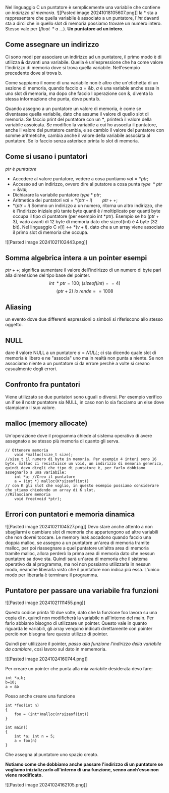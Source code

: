 Nel linguaggio C un puntatore è semplicemente una variabile che contiene *un indirizzo di memoria*.
![[Pasted image 20241018105607.png]]
la \* sta a rappresentare che quella variabile è associato a un puntatore, l'*int* davanti sta a dirci che in quello slot di memoria possiamo trovare un numero intero. Stesso vale per $(float \ *a \ ...)$. **Un puntatore ad un intero**.

## Come assegnare un indirizzo

Ci sono modi per associare un indirizzo ad un puntatore, il primo modo è di utilizza **&** davanti una variabile.
Quella è un'espressione che ha come valore l'indirizzo di memoria dove si trova quella variabile. Nell'esempio precedente dove si trova b.

Come sappiamo il nome di una variabile non è altro che un'etichetta di un sezione di memoria, quando faccio $a = \&b$, $a$ è una variable anche essa in uno slot di memoria, ma dopo che faccio l operazione con &, diventa la stessa informazione che punta, dove punta b.

Quando assegno a un puntatore un valore di memoria, è come se diventasse quella variabile, dato che assume il valore di quello slot di memoria. Se faccio print del puntatore con un **\***, printerà il valore della variabile assoicata. Se modifico la variabile a cui ho associta il puntatore, anche il valore del puntatore cambia, e se cambio il valore del puntatore con somme aritmetiche, cambia anche il valore della variabile associata al puntatore.
Se lo faccio senza asterisco printa lo slot di memoria.


## Come si usano i puntatori
$ptr \ è \ puntatore$
- Accedere al valore puntatore, vedere a cosa puntiamo $val = *ptr;$
- Accesso ad un indirizzo, ovvero dire al putatore a cosa punta $type \ *ptr = \&val;$ 
- Dichiarare la variabile puntatore $type *ptr;$
- Aritmetica dei puntatori $val = *(ptr+i) \qquad ptr++;$
- $*(ptr + i)$ Sommo un indirizzo a un numero, ritorna un altro indirizzo, che è l'indirizzo iniziale più tante byte quanti è $i$ moltiplicato per quanti byte occupa il tipo di puntatore (per esempio int \*ptr). Esempio se ho (ptr + 3), vado avanti di 12 byte di memoria dato che  sizeof(int) è 4 byte (32 bit).
  Nel linguaggio C $v[i] \leftrightarrow *(v+i)$, dato che a un array viene associato il primo slot di memoria  che occupa.

![[Pasted image 20241021102443.png]]

## Somma algebrica intera a un pointer esempi
$ptr++;$ significa aumentare il valore dell'indirizzo di un numero di byte pari alla dimensione del tipo base del pointer.
	$$int \ *ptr=100;\ (sizeof(int)==4)$$
	$$(ptr+2)\ lo \ rende == 1008$$


## Aliasing 
un evento dove due differenti espressioni o simboli si riferiscono allo stesso oggetto.


## NULL
dare il valore NULL a un puntatore $a = NULL;$ ci sta dicendo quale slot di memoria è libero e ne "associa" uno ma in realtà non punta a niente. Se non associamo niente a un puntatore ci da errore perchè a volte si creano casualmente degli errori.




## Confronto fra puntatori

Viene utilizzato se due puntatori sono uguali o diversi. Per esempio verifico un if se il nostr puntatore sia NULL, in caso non lo sia facciamo un else dove stampiamo il suo valore.

## malloc (memory allocate)
Un'operazione dove il programma chiede al sistema operativo di avere assegnato a se stesso più memoria di quanto gli serva.
```
// Ottenere memoria
	void *malloc(size_t size); 
//size_t il numero di byte in memoria. Per esempio 4 interi sono 16 byte. malloc ci resistuisce un void, un indirizzo di memoria generico, quindi devo dirgli che tipo di puntatore è, per farlo dobbiamo assegnarlo a una variabile:
	int *a; //Creo il puntatore
	a = (int *) malloc(K*sizeof(int)) 
// con K gli slot che voglio, in questo esempio possiamo considerare che stiamo chiedendo un array di K slot.
//Rilasciare memoria
	void free(void *ptr);
```

## Errori con puntatori e memoria dinamica
![[Pasted image 20241021104527.png]]
Devo stare anche attento a non sbagliarmi e cambiare slot di memoria che appartengono ad altre variabili che non dovrei toccare.
Le memory leak accadono quando faccio una doppia malloc, se assegno a un puntatore un'area di memoria tramite malloc, per poi riassegnare a quel puntatore un'altra area di memoria tramite malloc, allora perderò la prima area di memoria dato che nessun puntatore sa dove sta. Quindi sarà un'area di memoria che il sistema operativo da al programma, ma noi non possiamo utilizzarla in nessun modo, neanche liberarla visto che il puntatore non indica più essa. L'unico modo per liberarla è terminare il programma.


## Puntatore per passare una variabile fra funzioni

![[Pasted image 20241021111455.png]]

Questo codice printa 10 due volte, dato che la funzione foo lavora su una copia di n, quindi non modificherà la variabile n all'interno del main.
Per farlo abbiamo bisogno di utilizzare un pointer.
Questo vale in quanto riguarda le variabili, gli array vengono indicati direttamente con pointer perciò non bisogna fare questo utilizzo di pointer.

Quindi per utilizzare il pointer, *passo alla funzione l'indirizzo della variabile da cambiare*, così lavoro sul dato in mememoria.

![[Pasted image 20241024160744.png]]

Per creare un pointer che punta alla mia variabile desiderata devo fare:

```
int *a,b;
b=10;
a = &b
```

Posso anche creare una funzione

```
int *foo(int n)
{
	foo = (int*)malloc(n*sizeof(int))
}

int main()
{
	int *a; int n = 5;
	a = foo(n)
}

```

Che assegna al puntatore uno spazio creato.

**Notiamo come che dobbiamo anche passare l'indirizzo di un puntatore se vogliamo inizializzarlo all'interno di una funzione, senno anch'esso non viene modificato.**

![[Pasted image 20241024162105.png]]